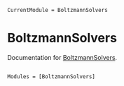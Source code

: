 ```@meta
CurrentModule = BoltzmannSolvers
```

# BoltzmannSolvers

Documentation for [BoltzmannSolvers](https://github.com/jqfeld/BoltzmannSolvers.jl).

```@index
```

```@autodocs
Modules = [BoltzmannSolvers]
```
